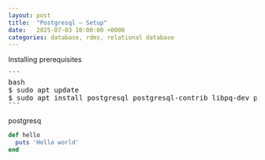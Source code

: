 ```yaml
---
layout: post
title:  "Postgresql – Setup"
date:   2025-07-03 10:00:00 +0000
categories: database, rdms, relational database
---
```


Installing prerequisites
<pre>
```
bash 
$ sudo apt update
$ sudo apt install postgresql postgresql-contrib libpq-dev python3-dev
```
</pre>

postgresq

```ruby
def hello
  puts 'Hello world'
end
```
